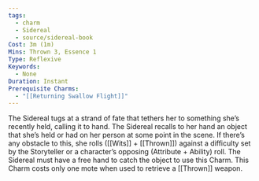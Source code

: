 ```yaml
---
tags:
  - charm
  - Sidereal
  - source/sidereal-book
Cost: 3m (1m)
Mins: Thrown 3, Essence 1
Type: Reflexive
Keywords:
  - None
Duration: Instant
Prerequisite Charms:
  - "[[Returning Swallow Flight]]"
---
```

The Sidereal tugs at a strand of fate that tethers her to something she’s recently held, calling it to hand. The Sidereal recalls to her hand an object that she’s held or had on her person at some point in the scene. If there’s any obstacle to this, she rolls ([[Wits]] + [[Thrown]]) against a difficulty set by the Storyteller or a character’s opposing (Attribute + Ability) roll. The Sidereal must have a free hand to catch the object to use this Charm. This Charm costs only one mote when used to retrieve a [[Thrown]] weapon.